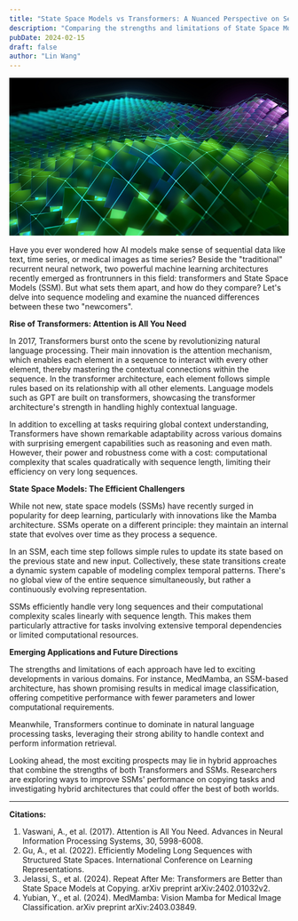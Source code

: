 ```yaml
---
title: "State Space Models vs Transformers: A Nuanced Perspective on Sequence Modeling"
description: "Comparing the strengths and limitations of State Space Models and Transformers in sequence modeling tasks"
pubDate: 2024-02-15
draft: false
author: "Lin Wang"
---
```

![Diagram illustrating State Space Model architecture and data flow](/images/SSM.png)

Have you ever wondered how AI models make sense of sequential data like text, time series, or medical images as time series? Beside the "traditional" recurrent neural network, two powerful machine learning architectures recently emerged as frontrunners in this field: transformers and State Space Models (SSM). But what sets them apart, and how do they compare? Let's delve into sequence modeling and examine the nuanced differences between these two "newcomers".

**Rise of Transformers: Attention is All You Need**

In 2017, Transformers burst onto the scene by revolutionizing natural language processing. Their main innovation is the attention mechanism, which enables each element in a sequence to interact with every other element, thereby mastering the contextual connections within the sequence. In the transformer architecture, each element follows simple rules based on its relationship with all other elements. Language models such as GPT are built on transformers, showcasing the transformer architecture's strength in handling highly contextual language.

In addition to excelling at tasks requiring global context understanding, Transformers have shown remarkable adaptability across various domains with surprising emergent capabilities such as reasoning and even math. However, their power and robustness come with a cost: computational complexity that scales quadratically with sequence length, limiting their efficiency on very long sequences.

**State Space Models: The Efficient Challengers**

While not new, state space models (SSMs) have recently surged in popularity for deep learning, particularly with innovations like the Mamba architecture. SSMs operate on a different principle: they maintain an internal state that evolves over time as they process a sequence.

In an SSM, each time step follows simple rules to update its state based on the previous state and new input. Collectively, these state transitions create a dynamic system capable of modeling complex temporal patterns. There's no global view of the entire sequence simultaneously, but rather a continuously evolving representation.

SSMs efficiently handle very long sequences and their computational complexity scales linearly with sequence length. This makes them particularly attractive for tasks involving extensive temporal dependencies or limited computational resources.

**Emerging Applications and Future Directions**

The strengths and limitations of each approach have led to exciting developments in various domains. For instance, MedMamba, an SSM-based architecture, has shown promising results in medical image classification, offering competitive performance with fewer parameters and lower computational requirements.

Meanwhile, Transformers continue to dominate in natural language processing tasks, leveraging their strong ability to handle context and perform information retrieval.

Looking ahead, the most exciting prospects may lie in hybrid approaches that combine the strengths of both Transformers and SSMs. Researchers are exploring ways to improve SSMs' performance on copying tasks and investigating hybrid architectures that could offer the best of both worlds.

---
**Citations:**

1. Vaswani, A., et al. (2017). Attention is All You Need. Advances in Neural Information Processing Systems, 30, 5998-6008.
2. Gu, A., et al. (2022). Efficiently Modeling Long Sequences with Structured State Spaces. International Conference on Learning Representations.
3. Jelassi, S., et al. (2024). Repeat After Me: Transformers are Better than State Space Models at Copying. arXiv preprint arXiv:2402.01032v2.
4. Yubian, Y., et al. (2024). MedMamba: Vision Mamba for Medical Image Classification. arXiv preprint arXiv:2403.03849.
